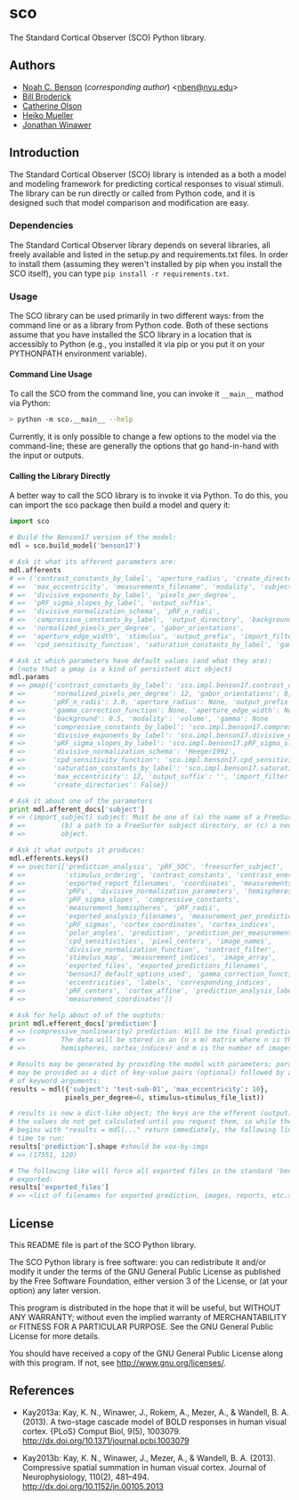# sco ##############################################################################################
The Standard Cortical Observer (SCO) Python library.

## Authors #########################################################################################

 * [Noah C. Benson](https://github.com/noahbenson) (*corresponding author*) &lt;<nben@nyu.edu>&gt;
 * [Bill Broderick](https://github.com/billbrod)
 * [Catherine Olson](https://github.com/catherio)
 * [Heiko Mueller](https://github.com/heikomuller)
 * [Jonathan Winawer](https://github.com/jwinawer)


## Introduction ####################################################################################

The Standard Cortical Observer (SCO) library is intended as a both a model and modeling framework
for predicting cortical responses to visual stimuli. The library can be run directly or called from
Python code, and it is designed such that model comparison and modification are easy.

### Dependencies ###################################################################################
The Standard Cortical Observer library depends on several libraries, all freely available and listed
in the setup.py and requirements.txt files. In order to install them (assuming they weren't
installed by pip when you install the SCO itself), you can type `pip install -r requirements.txt`.

### Usage ##########################################################################################
The SCO library can be used primarily in two different ways: from the command line or as a library
from Python code. Both of these sections assume that you have installed the SCO library in a
location that is accessibly to Python (e.g., you installed it via pip or you put it on your
PYTHONPATH environment variable).

#### Command Line Usage ############################################################################
To call the SCO from the command line, you can invoke it `__main__` mathod via Python:

```bash
> python -m sco.__main__ --help
```

Currently, it is only possible to change a few options to the model via the command-line; these are
generally the options that go hand-in-hand with the input or outputs.

#### Calling the Library Directly ##################################################################
A better way to call the SCO library is to invoke it via Python. To do this, you can import the sco
package then build a model and query it:
```python
import sco

# Build the Benson17 version of the model:
mdl = sco.build_model('benson17')

# Ask it what its afferent parameters are:
mdl.afferents
# => ('contrast_constants_by_label', 'aperture_radius', 'create_directories',
# =>  'max_eccentricity', 'measurements_filename', 'modality', 'subject',
# =>  'divisive_exponents_by_label', 'pixels_per_degree',
# =>  'pRF_sigma_slopes_by_label', 'output_suffix',
# =>  'divisive_normalization_schema', 'pRF_n_radii',
# =>  'compressive_constants_by_label', 'output_directory', 'background',
# =>  'normalized_pixels_per_degree', 'gabor_orientations',
# =>  'aperture_edge_width', 'stimulus', 'output_prefix', 'import_filter',
# =>  'cpd_sensitivity_function', 'saturation_constants_by_label', 'gamma')

# Ask it which parameters have default values (and what they are):
# (note that a pmap is a kind of persistent dict object)
mdl.params
# => pmap({'contrast_constants_by_label': 'sco.impl.benson17.contrast_constants_by_label_Kay2013',
# =>       'normalized_pixels_per_degree': 12, 'gabor_orientations': 8,
# =>       'pRF_n_radii': 3.0, 'aperture_radius': None, 'output_prefix': '',
# =>       'gamma_correction_function': None, 'aperture_edge_width': None,
# =>       'background': 0.5, 'modality': 'volume', 'gamma': None
# =>       'compressive_constants_by_label': 'sco.impl.benson17.compressive_constants_by_label_Kay2013',
# =>       'divisive_exponents_by_label': 'sco.impl.benson17.divisive_exponents_by_label_Kay2013',
# =>       'pRF_sigma_slopes_by_label': 'sco.impl.benson17.pRF_sigma_slopes_by_label_Kay2013',
# =>       'divisive_normalization_schema': 'Heeger1992',
# =>       'cpd_sensitivity_function': 'sco.impl.benson17.cpd_sensitivity',
# =>       'saturation_constants_by_label': 'sco.impl.benson17.saturation_constants_by_label_Kay2013',
# =>       'max_eccentricity': 12, 'output_suffix': '', 'import_filter': None,
# =>       'create_directories': False})

# Ask it about one of the parameters
print mdl.afferent_docs['subject']
# => (import_subject) subject: Must be one of (a) the name of a FreeSurfer subject found on the subject path,
# =>         (b) a path to a FreeSurfer subject directory, or (c) a neuropythy FreeSurfer subject
# =>         object.

# Ask it what outputs it produces:
mdl.efferents.keys()
# => pvector(['prediction_analysis', 'pRF_SOC', 'freesurfer_subject',
# =>          'stimulus_ordering', 'contrast_constants', 'contrast_energies',
# =>          'exported_report_filenames', 'coordinates', 'measurements',
# =>          'pRFs', 'divisive_normalization_parameters', 'hemispheres',
# =>          'pRF_sigma_slopes', 'compressive_constants',
# =>          'measurement_hemispheres', 'pRF_radii',
# =>          'exported_analysis_filenames', 'measurement_per_prediction',
# =>          'pRF_sigmas', 'cortex_coordinates', 'cortex_indices',
# =>          'polar_angles', 'prediction', 'prediction_per_measurement',
# =>          'cpd_sensitivities', 'pixel_centers', 'image_names',
# =>          'divisive_normalization_function', 'contrast_filter',
# =>          'stimulus_map', 'measurement_indices', 'image_array',
# =>          'exported_files', 'exported_predictions_filenames',
# =>          'benson17_default_options_used', 'gamma_correction_function',
# =>          'eccentricities', 'labels', 'corresponding_indices',
# =>          'pRF_centers', 'cortex_affine', 'prediction_analysis_labels',
# =>          'measurement_coordinates'])

# Ask for help about of of the ouptuts:
print mdl.efferent_docs['prediction']
# => (compressive_nonlinearity) prediction: Will be the final predictions of %BOLD-change for each pRF examined, up to gain.
# =>         The data will be stored in an (n x m) matrix where n is the number of pRFs (see labels,
# =>         hemispheres, cortex_indices) and m is the number of images.

# Results may be generated by providing the model with parameters; parameters
# may be provided as a dict of key-value pairs (optional) followed by any number
# of keyword arguments:
results = mdl({'subject': 'test-sub-01', 'max_eccentricity': 10},
              pixels_per_degree=6, stimulus=stimulus_file_list))

# results is now a dict-like object; the keys are the efferent (output) data listed above;
# the values do not get calculated until you request them, so while the above line that
# begins with "results = mdl(..." return immediately, the following line will take some
# time to run:
results['prediction'].shape #should be vox-by-imgs
# => (17551, 120)

# The following like will force all exported files in the standard 'benson17' model to be
# exported:
results['exported_files']
# => <list of filenames for exported prediction, images, reports, etc.>
```

## License #########################################################################################

This README file is part of the SCO Python library.

The SCO Python library is free software: you can redistribute it
and/or modify it under the terms of the GNU General Public License as
published by the Free Software Foundation, either version 3 of the
License, or (at your option) any later version.

This program is distributed in the hope that it will be useful, but
WITHOUT ANY WARRANTY; without even the implied warranty of
MERCHANTABILITY or FITNESS FOR A PARTICULAR PURPOSE.  See the GNU
General Public License for more details.

You should have received a copy of the GNU General Public License
along with this program.  If not, see <http://www.gnu.org/licenses/>.


## References

- Kay2013a: Kay, K. N., Winawer, J., Rokem, A., Mezer, A., & Wandell,
  B. A. (2013). A two-stage cascade model of BOLD responses in human
  visual cortex. {PLoS} Comput Biol,
  9(5), 1003079. http://dx.doi.org/10.1371/journal.pcbi.1003079

- Kay2013b: Kay, K. N., Winawer, J., Mezer, A., & Wandell,
  B. A. (2013). Compressive spatial summation in human visual
  cortex. Journal of Neurophysiology, 110(2),
  481–494. http://dx.doi.org/10.1152/jn.00105.2013
